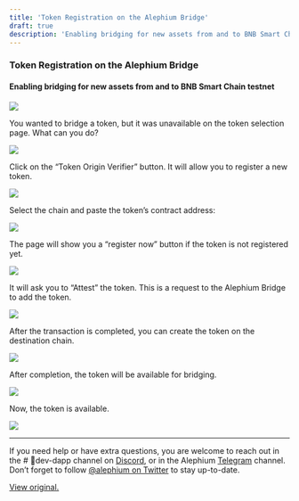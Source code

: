 ```yaml
---
title: 'Token Registration on the Alephium Bridge'
draft: true
description: 'Enabling bridging for new assets from and to BNB Smart Chain testnet'
---
```


### Token Registration on the Alephium Bridge

#### Enabling bridging for new assets from and to BNB Smart Chain testnet

![](https://cdn-images-1.medium.com/max/800/0*47VCp92ucmNGeCMC.png)

You wanted to bridge a token, but it was unavailable on the token selection page. What can you do?

![](https://cdn-images-1.medium.com/max/800/1*kdHtUg7vglTiu8aC-S3QtQ.png)

Click on the “Token Origin Verifier” button. It will allow you to register a new token.

![](https://cdn-images-1.medium.com/max/800/1*RyH410_tAelEkSdNaleQ2w.png)

Select the chain and paste the token’s contract address:

![](https://cdn-images-1.medium.com/max/800/1*mgv7EzMeXGit_R5r5KHJgA.png)

The page will show you a “register now” button if the token is not registered yet.

![](https://cdn-images-1.medium.com/max/800/1*rDEsw_y_ZxR8HqEuBETs_g.png)

It will ask you to “Attest” the token. This is a request to the Alephium Bridge to add the token.

![](https://cdn-images-1.medium.com/max/800/1*NVfFv3ndTXR2Gf-cOA2aqw.png)

After the transaction is completed, you can create the token on the destination chain.

![](https://cdn-images-1.medium.com/max/800/1*r6byjjnJYWGNvHx98cosXQ.png)

After completion, the token will be available for bridging.

![](https://cdn-images-1.medium.com/max/800/1*RnIQT-NGqfhshNYLZ-zuPQ.png)

Now, the token is available.

![](https://cdn-images-1.medium.com/max/800/1*A62BsTG-xNtzeTbd0Ol27Q.png)

---

If you need help or have extra questions, you are welcome to reach out in the \# 🎨dev-dapp channel on <a href="https://alephium.org/discord/" class="markup--anchor markup--p-anchor" data-href="https://alephium.org/discord/" rel="noopener ugc nofollow noopener noopener" target="_blank">Discord</a>, or in the Alephium <a href="https://t.me/alephiumgroup" class="markup--anchor markup--p-anchor" data-href="https://t.me/alephiumgroup" rel="noopener ugc nofollow noopener noopener" target="_blank">Telegram</a> channel. Don’t forget to follow <a href="https://twitter.com/alephium" class="markup--anchor markup--p-anchor" data-href="https://twitter.com/alephium" rel="noopener ugc nofollow noopener noopener" target="_blank">@alephium on Twitter</a> to stay up-to-date.

[View original.](https://medium.com/p/d849e8685c1b)

